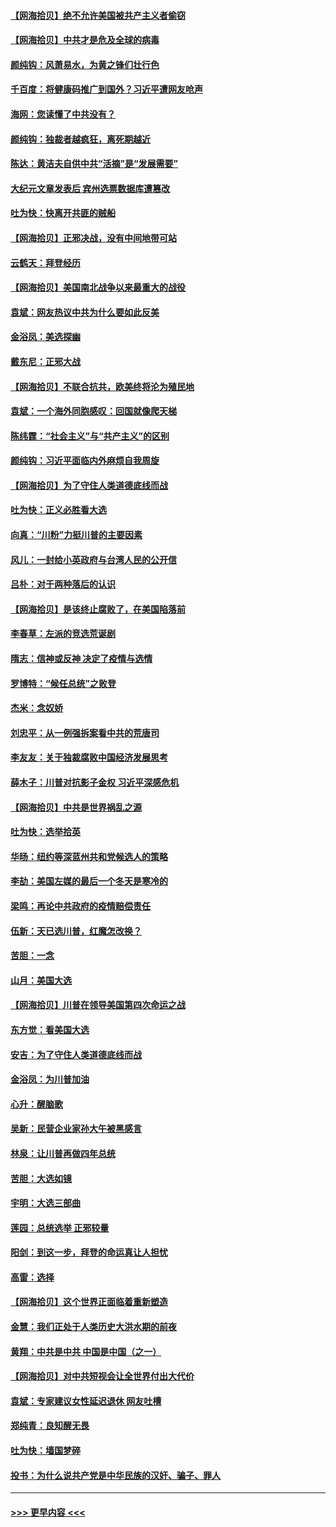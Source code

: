 #### [【网海拾贝】绝不允许美国被共产主义者偷窃](../pages/nsc993/n12573396.md?t=11251803) 
#### [【网海拾贝】中共才是危及全球的病毒](../pages/nsc993/n12571204.md?t=11251803) 
#### [颜纯钩：风萧易水，为黄之锋们壮行色](../pages/nsc993/n12571487.md?t=11251803) 
#### [千百度：将健康码推广到国外？习近平遭网友呛声](../pages/nsc993/n12570808.md?t=11251803) 
#### [海网：您读懂了中共没有？](../pages/nsc993/n12570487.md?t=11251803) 
#### [颜纯钩：独裁者越疯狂，离死期越近](../pages/nsc993/n12569055.md?t=11251803) 
#### [陈达：黄洁夫自供中共“活摘”是“发展需要”](../pages/nsc993/n12568541.md?t=11251803) 
#### [大纪元文章发表后 宾州选票数据库遭篡改](../pages/nsc993/n12568105.md?t=11251803) 
#### [吐为快：快离开共匪的贼船](../pages/nsc993/n12568462.md?t=11251803) 
#### [【网海拾贝】正邪决战，没有中间地带可站](../pages/nsc993/n12568439.md?t=11251803) 
#### [云鹤天：拜登经历](../pages/nsc993/n12567294.md?t=11251803) 
#### [【网海拾贝】美国南北战争以来最重大的战役](../pages/nsc993/n12567247.md?t=11251803) 
#### [袁斌：网友热议中共为什么要如此反美](../pages/nsc993/n12567162.md?t=11251803) 
#### [金浴凤：美选探幽](../pages/nsc993/n12567147.md?t=11251803) 
#### [戴东尼：正邪大战](../pages/nsc993/n12567033.md?t=11251803) 
#### [【网海拾贝】不联合抗共，欧美终将沦为殖民地](../pages/nsc993/n12565068.md?t=11251803) 
#### [袁斌：一个海外同胞感叹：回国就像爬天梯](../pages/nsc993/n12564986.md?t=11251803) 
#### [陈纬霆：“社会主义”与“共产主义”的区别](../pages/nsc993/n12562417.md?t=11251803) 
#### [颜纯钩：习近平面临内外麻烦自我周旋](../pages/nsc993/n12563356.md?t=11251803) 
#### [【网海拾贝】为了守住人类道德底线而战](../pages/nsc993/n12562542.md?t=11251803) 
#### [吐为快：正义必胜看大选](../pages/nsc993/n12561967.md?t=11251803) 
#### [向真：“川粉”力挺川普的主要因素](../pages/nsc993/n12560774.md?t=11251803) 
#### [风儿：一封给小英政府与台湾人民的公开信](../pages/nsc993/n12560581.md?t=11251803) 
#### [吕朴：对于两种落后的认识](../pages/nsc993/n12560492.md?t=11251803) 
#### [【网海拾贝】是该终止腐败了，在美国陷落前](../pages/nsc993/n12559936.md?t=11251803) 
#### [李春草：左派的竞选荒诞剧](../pages/nsc993/n12558380.md?t=11251803) 
#### [隋志：信神或反神 决定了疫情与选情](../pages/nsc993/n12558255.md?t=11251803) 
#### [罗博特：“候任总统”之败登](../pages/nsc993/n12558189.md?t=11251803) 
#### [杰米：念奴娇](../pages/nsc993/n12558174.md?t=11251803) 
#### [刘忠平：从一例强拆案看中共的荒唐司](../pages/nsc993/n12558036.md?t=11251803) 
#### [李友友：关于独裁腐败中国经济发展思考](../pages/nsc993/n12558004.md?t=11251803) 
#### [薛木子：川普对抗影子金权 习近平深感危机](../pages/nsc993/n12557342.md?t=11251803) 
#### [【网海拾贝】中共是世界祸乱之源](../pages/nsc993/n12555353.md?t=11251803) 
#### [吐为快：选举拾英](../pages/nsc993/n12555041.md?t=11251803) 
#### [华旸：纽约等深蓝州共和党候选人的策略](../pages/nsc993/n12554309.md?t=11251803) 
#### [李劼：美国左媒的最后一个冬天是寒冷的](../pages/nsc993/n12552947.md?t=11251803) 
#### [梁鸣：再论中共政府的疫情赔偿责任](../pages/nsc993/n12553012.md?t=11251803) 
#### [伍新：天已选川普，红魔怎改换？](../pages/nsc993/n12552970.md?t=11251803) 
#### [苦胆：一念](../pages/nsc993/n12552957.md?t=11251803) 
#### [山月：美国大选](../pages/nsc993/n12552446.md?t=11251803) 
#### [【网海拾贝】川普在领导美国第四次命运之战](../pages/nsc993/n12551973.md?t=11251803) 
#### [东方觉：看美国大选](../pages/nsc993/n12551647.md?t=11251803) 
#### [安吉：为了守住人类道德底线而战](../pages/nsc993/n12551111.md?t=11251803) 
#### [金浴凤：为川普加油](../pages/nsc993/n12551085.md?t=11251803) 
#### [心升：醒脑歌](../pages/nsc993/n12550984.md?t=11251803) 
#### [吴新：民营企业家孙大午被黑感言](../pages/nsc993/n12550656.md?t=11251803) 
#### [林泉：让川普再做四年总统](../pages/nsc993/n12550640.md?t=11251803) 
#### [苦胆：大选如镜](../pages/nsc993/n12550630.md?t=11251803) 
#### [宇明：大选三部曲](../pages/nsc993/n12550603.md?t=11251803) 
#### [莲园：总统选举 正邪较量](../pages/nsc993/n12550594.md?t=11251803) 
#### [阳剑：到这一步，拜登的命运真让人担忧](../pages/nsc993/n12549093.md?t=11251803) 
#### [高雷：选择](../pages/nsc993/n12549087.md?t=11251803) 
#### [【网海拾贝】这个世界正面临着重新塑造](../pages/nsc993/n12548326.md?t=11251803) 
#### [金慧：我们正处于人类历史大洪水期的前夜](../pages/nsc993/n12547914.md?t=11251803) 
#### [黄翔：中共是中共 中国是中国（之一）](../pages/nsc993/n12547576.md?t=11251803) 
#### [【网海拾贝】对中共短视会让全世界付出大代价](../pages/nsc993/n12546043.md?t=11251803) 
#### [袁斌：专家建议女性延迟退休 网友吐槽](../pages/nsc993/n12545424.md?t=11251803) 
#### [郑纯青：良知醒无畏](../pages/nsc993/n12545394.md?t=11251803) 
#### [吐为快：墙国梦碎](../pages/nsc993/n12545309.md?t=11251803) 
#### [投书：为什么说共产党是中华民族的汉奸、骗子、罪人](../pages/nsc993/n12545089.md?t=11251803) 

----
#### [ >>> 更早内容 <<< ](../indexes/nsc993-earlier.md)
